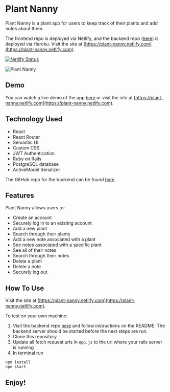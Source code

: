 # Plant Nanny

Plant Nanny is a plant app for users to keep track of their plants and add notes about them.

The frontend repo is deployed via Netlify, and the backend repo ([here](https://github.com/aresnik11/plant-nanny-backend)) is deployed via Heroku. Visit the site at [https://plant-nanny.netlify.com](https://plant-nanny.netlify.com).

[![Netlify Status](https://api.netlify.com/api/v1/badges/40d963ad-14c3-4fa3-ac2b-f529a7ce90a4/deploy-status)](https://app.netlify.com/sites/plant-nanny/deploys)

![Plant Nanny](https://user-images.githubusercontent.com/8761638/69591015-5bb54d00-0fbf-11ea-8bc3-47d08e74aac8.png)

## Demo

You can watch a live demo of the app [here](#) or visit the site at [https://plant-nanny.netlify.com](https://plant-nanny.netlify.com).

## Technology Used

* React
* React Router
* Semantic UI
* Custom CSS
* JWT Authentication
* Ruby on Rails
* PostgreSQL database
* ActiveModel Serializer

The GitHub repo for the backend can be found [here](https://github.com/aresnik11/plant-nanny-backend).

## Features

Plant Nanny allows users to:

* Create an account
* Securely log in to an existing account
* Add a new plant
* Search through their plants
* Add a new note associated with a plant
* See notes associated with a specific plant
* See all of their notes
* Search through their notes
* Delete a plant
* Delete a note
* Securely log out

## How To Use

Visit the site at [https://plant-nanny.netlify.com](https://plant-nanny.netlify.com).

To test on your own machine:
1. Visit the backend repo [here](https://github.com/aresnik11/plant-nanny-backend) and follow instructions on the README. The backend server should be started before the next steps are run.
2. Clone this repository
3. Update all fetch request urls in `App.js` to the url where your rails server is running
4. In terminal run
```
npm install
npm start
```

## Enjoy!
